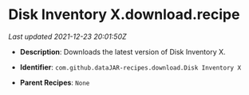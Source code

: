 # Disk Inventory X.download.recipe

_Last updated 2021-12-23 20:01:50Z_

- **Description**: Downloads the latest version of Disk Inventory X.

- **Identifier**: `com.github.dataJAR-recipes.download.Disk Inventory X`

- **Parent Recipes**: `None`
